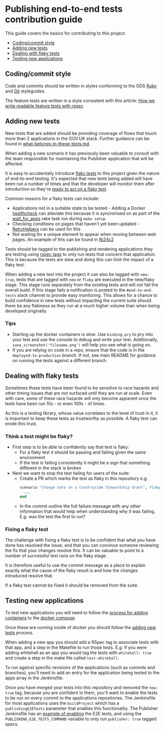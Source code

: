 # Publishing end-to-end tests contribution guide

This guide covers the basics for contributing to this project.

- [Coding/commit style](#codingcommit-style)
- [Adding new tests](#adding-new-tests)
- [Dealing with flaky tests](#dealing-with-flaky-tests)
- [Testing new applications](#testing-new-applications)

## Coding/commit style

Code and commits should be written in styles conforming to the GDS
[Ruby][ruby-styleguide] and [Git][git-styleguide] styleguides.

The feature tests are written in a style consistent with this article:
[How we write readable feature tests with rspec][readable-feature-tests].

[readable-feature-tests]: https://about.futurelearn.com/blog/how-we-write-readable-feature-tests-with-rspec
[ruby-styleguide]: https://github.com/alphagov/styleguides/blob/master/ruby.md
[git-styleguide]: https://github.com/alphagov/styleguides/blob/master/git.md

## Adding new tests

New tests that are added should be providing coverage of flows that touch more
than 2 applications in the GOV.UK stack. Further guidance can be found in
[what-belongs-in-these-tests.md](docs/what-belongs-in-these-tests.md).

When adding a new scenario it has previously been valuable to consult with the
team responsible for maintaining the Publisher application that will be
affected.

It is easy to accidentally introduce [flaky tests][] to this project given the
nature of end-to-end testing. It's expected that new tests being added will
have been run a number of times and that the developer will monitor them after
introduction so they're
[ready to act on a flaky test](#dealing-with-flaky-tests).

Common reasons for a flaky tests can include:

  - Applications not in a suitable state to be tested - Adding a Docker
    [healthcheck][docker-healthcheck] can alieviate this because it is syncronised
    on as part of the [wait_for_apps][docker_rake] rake task run during
    `make setup`
  - Checking conditions on pages that haven't yet been updated -
    [RetryHelpers][retry-helpers] can be used for this
  - Not waiting for a unique element to appear when moving between web pages.
    An example of this can be found in [fb24c2][fb24c2]

Tests should be tagged to the publishing and rendering applications they are
testing using [rspec tags][] to only run tests that concern that application.
This is because the tests are slow and doing this can limit the impact of
a flaky test.

When adding a new test into the project it can also be tagged with `new: true`, tests that are tagged with `new` or `flaky` are executed in the new/flaky stage. This stage runs separately from the existing tests and will not fail the overall build. If this stage fails a notification is posted to the `#end-to-end-tests` slack channel to provide easy monitoring.
This allows for a chance to build confidence in new tests without impacting the current suite should there be any flakiness as they run at a much higher volume than when being developed originally.

### Tips
- Starting up the docker containers is _slow_. Use `binding.pry` to pry into your test and use the console to debug and write your test. Additionally, `save_screenshot('filename.png')` will help you see what is going on.
- If you are relying on code in a repo, ensure that the code is in the `deployed-to-production` branch. If not, see main README for guidance on running the tests against a different branch.

[flaky tests]: https://testing.googleblog.com/2016/05/flaky-tests-at-google-and-how-we.html
[docker-healthcheck]: https://docs.docker.com/engine/reference/builder/#healthcheck
[retry-helpers]: ./spec/support/retry_helpers.rb
[rspec tags]: https://relishapp.com/rspec/rspec-core/v/3-7/docs/command-line/tag-option
[docker_rake]: ./lib/tasks/docker.rake
[fb24c2]: https://github.com/alphagov/publishing-e2e-tests/commit/fb24c281c728424656410fb2e6c7d173e75ff2c3

## Dealing with flaky tests

Sometimes these tests have been found to be sensitive to race hazards and other
timing issues that are not surfaced until they are run at scale. Even with
care, some of these race hazards will only become apparent once the tests have
been run 10s - or even 100s - of times.

As this is a testing library, whose value correlates to the level of trust in
it, it is important to keep these tests as trustworthy as possible. A flaky
test can erode this trust.

### Think a test might be flaky?

- First step is to be able to confidently say that test is flaky:
  - For a flaky test it should be passing and failing given the same
    environment
  - If the test is failing consistently it might be a sign that something
    different in the stack is broken
- Next we want to stop the test failing for users of the suite:
  - Create a PR which marks the test as flaky in this repository e.g.
    ```ruby
    scenario "Change note on a Countryside Stewardship Grant", flaky: true do
      ...
    end
    ```
  - In the commit outline the full failure message with any other information
    that would help when understanding why it was failing. E.g. was the test
    the first to run?

### Fixing a flaky test

The challenge with fixing a flaky test is to be confident that what you have
done has resolved the issue, and that you can convince someone reviewing the
fix that your changes resolve this. It can be valuable to point to a number of successful test runs on the flaky stage.

It is therefore useful to use the commit message as a place to explain exactly
what the cause of the flaky result is and how the changes introduced resolve
that.

If a flaky test cannot be fixed it should be removed from the suite.

## Testing new applications

To test new applications you will need to follow the
[process for adding containers](docs/docker.md#adding-containers)
to the [docker compose][].

Once these are running inside of docker you should follow the
[adding new tests](#adding-new-tests) process.

When adding a new app you should add a RSpec tag to associate tests with that
app, and a step in the Makefile to run those tests. E.g. if you were adding
whitehall as an app you would tag the tests with `whitehall: true` and create a
step in the make file called `test-whitehall`.

To run against specific revisions of the applications (such as commits and branches),
you'll need to add an entry for the application being tested to the apps array in
the Jenkinsfile.

Once you have merged your tests into this repository and removed the `new: true` 
tag, because you are confident in them, you'll want to enable the tests to be
run on every commit to the applications repositories.  The Jenkinsfile for 
most applications uses the `buildProject` which  has a `publishingE2ETests` 
parameter that enables this functionality. The Publisher Jenkinsfile has an
[example of enabling][publishing-jenkinsfile] the E2E tests, 
and using the `PUBLISHING_E2E_TESTS_COMMAND` variable to only run
`publisher: true` tagged specs.

[docker compose]: https://docs.docker.com/compose/
[publishing-jenkinsfile]: https://github.com/alphagov/publisher/commit/712563d5d3e72685b1848bb61ea6cfc28b3449c3 
